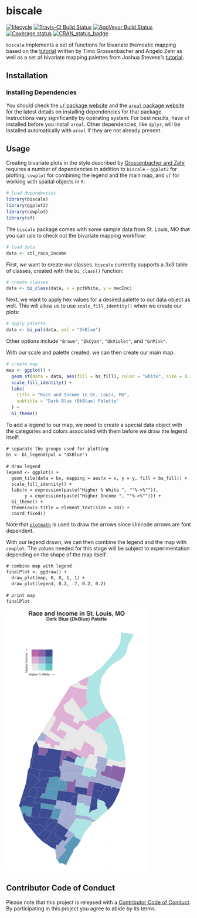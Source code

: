 
<!-- README.md is generated from README.Rmd. Please edit that file -->

# biscale

[![lifecycle](https://img.shields.io/badge/lifecycle-experimental-orange.svg)](https://www.tidyverse.org/lifecycle/#experimental)
[![Travis-CI Build
Status](https://travis-ci.org/slu-openGIS/biscale.svg?branch=master)](https://travis-ci.org/slu-openGIS/biscale)
[![AppVeyor Build
Status](https://ci.appveyor.com/api/projects/status/github/slu-openGIS/biscale?branch=master&svg=true)](https://ci.appveyor.com/project/chris-prener/biscale)
[![Coverage
status](https://codecov.io/gh/slu-openGIS/biscale/branch/master/graph/badge.svg)](https://codecov.io/github/slu-openGIS/biscale?branch=master)
[![CRAN\_status\_badge](http://www.r-pkg.org/badges/version/biscale)](https://cran.r-project.org/package=biscale)

`biscale` implements a set of functions for bivariate themeatic mapping
based on the
[tutorial](https://timogrossenbacher.ch/2019/04/bivariate-maps-with-ggplot2-and-sf/)
written by Timo Grossenbacher and Angelo Zehr as well as a set of
bivariate mapping palettes from Joshua Stevens’s
[tutorial](http://www.joshuastevens.net/cartography/make-a-bivariate-choropleth-map/).

## Installation

### Installing Dependencies

You should check the [`sf` package
website](https://r-spatial.github.io/sf/) and the [`areal` package
website](https://slu-openGIS.github.io/areal/) for the latest details on
installing dependencies for that package. Instructions vary
significantly by operating system. For best results, have `sf` installed
before you install `areal`. Other dependencies, like `dplyr`, will be
installed automatically with `areal` if they are not already present.

## Usage

Creating bivariate plots in the style described by [Grossenbacher and
Zehr](https://timogrossenbacher.ch/2019/04/bivariate-maps-with-ggplot2-and-sf/)
requires a number of dependencies in addition to `biscale` - `ggplot2`
for plotting, `cowplot` for combining the legend and the main map, and
`sf` for working with spaital objects in `R`:

``` r
# load dependencies
library(biscale)
library(ggplot2)
library(cowplot)
library(sf)
```

The `biscale` package comes with some sample data from St. Louis, MO
that you can use to check out the bivariate mapping workflow:

``` r
# load data
data <- stl_race_income
```

First, we want to create our classes. `biscale` currently supports a 3x3
table of classes, created with the `bi_class()` function:

``` r
# create classes
data <- bi_class(data, x = pctWhite, y = medInc)
```

Next, we want to apply hex values for a desired palette to our data
object as well. This will allow us to use `scale_fill_identity()` when
we create our plots:

``` r
# apply palette
data <- bi_pal(data, pal = "DkBlue")
```

Other options include `"Brown"`, `"DkCyan"`, `"DkViolet"`, and
`"GrPink"`.

With our scale and palette created, we can then create our main map:

``` r
# create map
map <- ggplot() +
  geom_sf(data = data, aes(fill = bs_fill), color = "white", size = 0.1) +
  scale_fill_identity() +
  labs(
    title = "Race and Income in St. Louis, MO",
    subtitle = "Dark Blue (DkBlue) Palette"
  ) +
  bi_theme()
```

To add a legend to our map, we need to create a special data object with
the categories and colors associated with them before we draw the legend
itself:

    # separate the groups used for plotting
    bs <- bi_legend(pal = "DkBlue")
    
    # draw legend
    legend <- ggplot() +
      geom_tile(data = bs, mapping = aes(x = x, y = y, fill = bs_fill)) +
      scale_fill_identity() +
      labs(x = expression(paste("Higher % White ", ""%->%"")),
           y = expression(paste("Higher Income ", ""%->%""))) +
      bi_theme() +
      theme(axis.title = element_text(size = 10)) +
      coord_fixed()

Note that
[`plotmath`](https://stat.ethz.ch/R-manual/R-devel/library/grDevices/html/plotmath.html)
is used to draw the arrows since Unicode arrows are font dependent.

With our legend drawn, we can then combine the legend and the map with
`cowplot`. The values needed for this stage will be subject to
experimentation depending on the shape of the map itself.

    # combine map with legend
    finalPlot <- ggdraw() +
      draw_plot(map, 0, 0, 1, 1) +
      draw_plot(legend, 0.2, .7, 0.2, 0.2)
    
    # print map
    finalPlot

![](man/figures/dkblue.png)

## Contributor Code of Conduct

Please note that this project is released with a [Contributor Code of
Conduct](.github/CODE_OF_CONDUCT.md). By participating in this project
you agree to abide by its terms.
